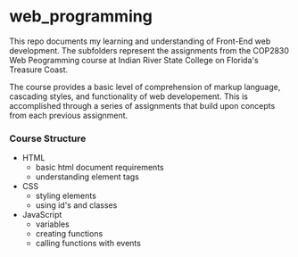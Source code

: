 # web_programming

This repo documents my learning and understanding of Front-End web development.
The subfolders represent the assignments from the COP2830 Web Peogramming course at
Indian River State College on Florida's Treasure Coast.

The course provides a basic level of comprehension of markup language, cascading styles,
and functionality of web developement. This is accomplished through a series of assignments
that build upon concepts from each previous assignment.

### Course Structure
- HTML
  * basic html document requirements
  * understanding element tags
- CSS
  * styling elements
  * using id's and classes
- JavaScript
  * variables
  * creating functions
  * calling functions with events
